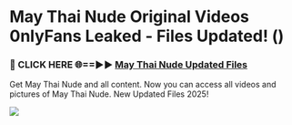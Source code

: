 # May Thai Nude Original Videos 0nlyFans Leaked - Files Updated! ()

<h3>🔴 CLICK HERE 🌐==►► <a href="https://tinyurl.com/2p9ay9w9" rel="nofollow">May Thai Nude Updated Files</a></h3>

Get May Thai Nude and all content. Now you can access all videos and pictures of May Thai Nude. New Updated Files 2025!

[![](https://i.imgur.com/KQgVmj3.gif)](https://tinyurl.com/2p9ay9w9)
